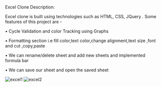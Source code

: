 Excel Clone
Description:

Excel clone is built using  technologies such as HTML, CSS, JQuery  .
Some features of this project are -

• Cycle Validation and color Tracking using Graphs

• Formatting section i.e fill color,text color,change alignment,text size ,font and cut ,copy,paste

• We can rename/delete sheet and add new sheets and implemented formula bar

• We can save our sheet and open the saved sheet

![excel1](https://user-images.githubusercontent.com/53370736/138149051-aa9697e5-c04e-42e4-bc1b-272e7c11960a.PNG)
![excel2](https://user-images.githubusercontent.com/53370736/138149333-331746bd-33b8-441c-bbc8-37d461a94238.PNG)


